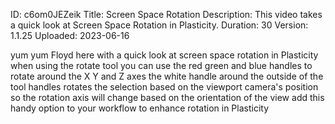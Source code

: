 ID: c6om0JEZeik
Title: Screen Space Rotation
Description: This video takes a quick look at Screen Space Rotation in Plasticity.
Duration: 30
Version: 1.1.25
Uploaded: 2023-06-16

yum yum Floyd here with a quick look at
screen space rotation in Plasticity
when using the rotate tool you can use
the red green and blue handles to rotate
around the X Y and Z axes the white
handle around the outside of the tool
handles rotates the selection based on
the viewport camera's position so the
rotation axis will change based on the
orientation of the view add this handy
option to your workflow to enhance
rotation in Plasticity